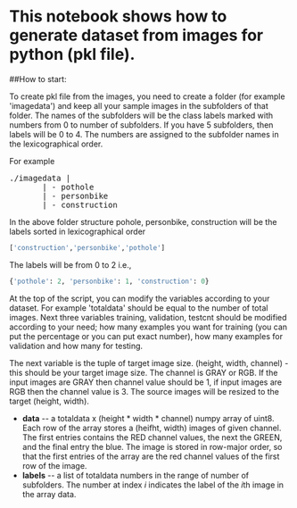 # This notebook shows how to generate dataset from images for python (pkl file).

##How to start: 

To create pkl file from the images, you need to create a folder (for example 'imagedata') and keep all your sample images in  the subfolders of that folder. The names of the subfolders will be the class labels marked with numbers from 0 to number of subfolders. If you have 5 subfolders, then labels will be 0 to 4. The numbers are assigned to the subfolder names in the lexicographical order. 

For example 
<pre>
./imagedata |
       | - pothole
       | - personbike
       | - construction
</pre>

In the above folder structure pohole, personbike, construction will be the labels sorted in lexicographical order 

```python
['construction','personbike','pothole']
```

The labels will be from 0 to 2 i.e., 

```python
{'pothole': 2, 'personbike': 1, 'construction': 0}
```

At the top of the script, you can modify the variables according to your dataset. For example 'totaldata' should be equal to the number of total images. Next three variables training, validation, testcnt should be modified according to your need; how many examples you want for training (you can put the percentage or you can put exact number), how many examples for validation and how many for testing.

The next variable is the tuple of target image size. (height, width, channel) - this should be your target image size. The channel is GRAY or RGB. If the input images are GRAY then channel value should be 1, if input images are RGB then the channel value is 3. The source images will be resized to the target (height, width).  

* **data** -- a totaldata x (height * width * channel) numpy array of uint8. Each row of the array stores a (heifht, width) images of given channel. The first entries contains the RED channel values, the next the GREEN, and the final entry the blue. The image is stored in row-major order, so that the first entries of the array are the red channel values of the first row of the image. 
* **labels** -- a list of totaldata numbers in the range of number of subfolders. The number at index $i$ indicates the label of the $i$th image in the array data.  
